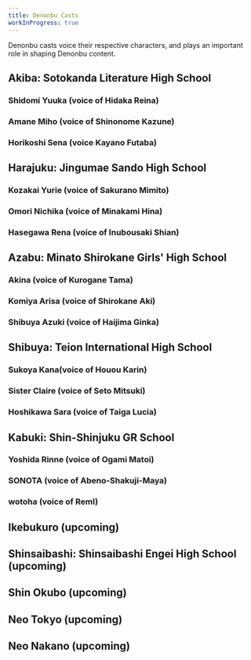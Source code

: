 ```yaml
---
title: Denonbu Casts
workInProgress: true
---
```

Denonbu casts voice their respective characters, and plays an important role in shaping Denonbu content.

## Akiba: Sotokanda Literature High School

### Shidomi Yuuka (voice of Hidaka Reina)

### Amane Miho (voice of Shinonome Kazune)

### Horikoshi Sena (voice Kayano Futaba)

## Harajuku: Jingumae Sando High School

### Kozakai Yurie (voice of Sakurano Mimito)

### Omori Nichika (voice of Minakami Hina)

### Hasegawa Rena (voice of Inubousaki Shian)

## Azabu: Minato Shirokane Girls' High School

### Akina (voice of Kurogane Tama)

### Komiya Arisa (voice of Shirokane Aki)

### Shibuya Azuki (voice of Haijima Ginka)

## Shibuya: Teion International High School

### Sukoya Kana(voice of Houou Karin)

### Sister Claire (voice of Seto Mitsuki)

### Hoshikawa Sara (voice of Taiga Lucia)

## Kabuki: Shin-Shinjuku GR School

### Yoshida Rinne (voice of Ogami Matoi)

### SONOTA (voice of Abeno-Shakuji-Maya)

### wotoha (voice of Reml)

## Ikebukuro (upcoming)

## Shinsaibashi: Shinsaibashi Engei High School (upcoming)

## Shin Okubo (upcoming)

## Neo Tokyo (upcoming)

## Neo Nakano (upcoming)

